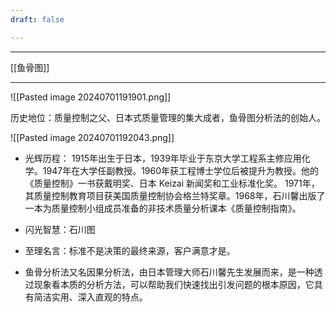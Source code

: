 ```yaml
---
draft: false

---
```

---

[[鱼骨图]]

---

![[Pasted image 20240701191901.png]]

历史地位：质量控制之父、日本式质量管理的集大成者，鱼骨图分析法的创始人。

![[Pasted image 20240701192043.png]]

- 光辉历程： 1915年出生于日本，1939年毕业于东京大学工程系主修应用化学。1947年在大学任副教授。1960年获工程博士学位后被提升为教授。他的《质量控制》一书获戴明奖、日本 Keizai 新闻奖和工业标准化奖。 1971年，其质量控制教育项目获美国质量控制协会格兰特奖章。1968年，石川馨出版了一本为质量控制小组成员准备的非技术质量分析课本《质量控制指南》。

- 闪光智慧：石川图

- 至理名言：标准不是决策的最终来源，客户满意才是。

- 鱼骨分析法又名因果分析法，由日本管理大师石川馨先生发展而来，是一种透过现象看本质的分析方法，可以帮助我们快速找出引发问题的根本原因，它具有简洁实用、深入直观的特点。
